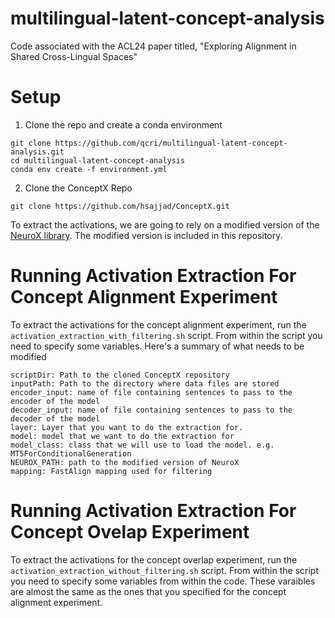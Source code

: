 # multilingual-latent-concept-analysis
Code associated with the ACL24 paper titled, "Exploring Alignment in Shared Cross-Lingual Spaces" 

# Setup 

1. Clone the repo and create a conda environment

```
git clone https://github.com/qcri/multilingual-latent-concept-analysis.git
cd multilingual-latent-concept-analysis
conda env create -f environment.yml
```
2. Clone the ConceptX Repo

```
git clone https://github.com/hsajjad/ConceptX.git
```

To extract the activations, we are going to rely on a modified version of the [NeuroX library](https://github.com/fdalvi/NeuroX). The modified version is included in this repository.

# Running Activation Extraction For Concept Alignment Experiment

To extract the activations for the concept alignment experiment, run the `activation_extraction_with_filtering.sh` script. From within the script you need to specify some variables. Here's a summary of what needs to be modified

```
scriptDir: Path to the cloned ConceptX repository
inputPath: Path to the directory where data files are stored
encoder_input: name of file containing sentences to pass to the encoder of the model 
decoder_input: name of file containing sentences to pass to the decoder of the model
layer: Layer that you want to do the extraction for. 
model: model that we want to do the extraction for
model_class: class that we will use to load the model. e.g. MT5ForConditionalGeneration
NEUROX_PATH: path to the modified version of NeuroX 
mapping: FastAlign mapping used for filtering
```

# Running Activation Extraction For Concept Ovelap Experiment

To extract the activations for the concept overlap experiment, run the `activation_extraction_without_filtering.sh` script. From within the script you need to specify some variables from within the code. These varaibles are almost the same as the ones that you specified for the concept alignment experiment. 


